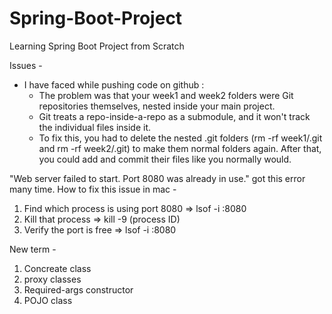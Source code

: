 # Spring-Boot-Project
Learning Spring Boot Project from Scratch 





Issues - 
- I have faced while pushing code on github :
   * The problem was that your week1 and week2 folders were Git repositories themselves, nested inside your main project.
   * Git treats a repo-inside-a-repo as a submodule, and it won't track the individual files inside it.
   * To fix this, you had to delete the nested .git folders (rm -rf week1/.git and rm -rf week2/.git) to make them normal folders again. After that, you could add and commit their files like you normally would.


"Web server failed to start. Port 8080 was already in use." got this error many time. 
How to fix this issue in mac - 
1. Find which process is using port 8080 => lsof -i :8080
2. Kill that process => kill -9 <PID> (process ID)
3. Verify the port is free => lsof -i :8080 
 

New term - 
1. Concreate class
2. proxy classes
3. Required-args constructor
4. POJO class
